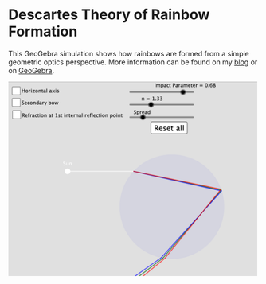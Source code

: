 # Descartes Theory of Rainbow Formation
This GeoGebra simulation shows how rainbows are formed from a simple geometric optics perspective. More information can be found on my [blog](https://spectroscopycafe.github.io/light/bites/2021/01/23/rainbows-and-rays.html) or on [GeoGebra](https://www.geogebra.org/m/c5bdaahj).

<img src="descartes-rainbow.png" alt="descartes-rainbow" width="500"/>